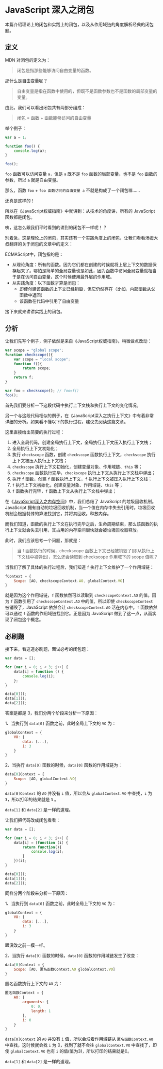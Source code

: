 # JavaScript 深入之闭包

本篇介绍理论上的闭包和实践上的闭包，以及从作用域链的角度解析经典的闭包题。

## 定义

MDN 对闭包的定义为：

> 闭包是指那些能够访问自由变量的函数。

那什么是自由变量呢？

> 自由变量是指在函数中使用的，但既不是函数参数也不是函数的局部变量的变量。

由此，我们可以看出闭包共有两部分组成：

> 闭包 = 函数 + 函数能够访问的自由变量

举个例子：

```javascript
var a = 1;

function foo() {
    console.log(a);
}

foo();
```

`foo` 函数可以访问变量 `a`，但是 `a` 既不是 `foo` 函数的局部变量，也不是 `foo` 函数的参数，所以 `a` 就是自由变量。

那么，函数 `foo` + `foo 函数访问的自由变量 a` 不就是构成了一个闭包嘛……

还真是这样的！

所以在《JavaScript权威指南》中就讲到：从技术的角度讲，所有的 JavaScript 函数都是闭包。

咦，这怎么跟我们平时看到的讲到的闭包不一样呢！？

别着急，这是理论上的闭包，其实还有一个实践角度上的闭包，让我们看看汤姆大叔翻译的关于闭包的文章中的定义：

ECMAScript中，闭包指的是：

* 从理论角度：所有的函数。因为它们都在创建的时候就将上层上下文的数据保存起来了。哪怕是简单的全局变量也是如此，因为函数中访问全局变量就相当于是在访问自由变量，这个时候使用最外层的作用域。
* 从实践角度：以下函数才算是闭包：
    * 即使创建该函数的上下文已经销毁，但它仍然存在（比如，内部函数从父函数中返回）
    * 该函数在代码中引用了自由变量

接下来就来讲讲实践上的闭包。

## 分析

让我们先写个例子，例子依然是来自《JavaScript权威指南》，稍微做点改动：

```javascript
var scope = "global scope";
function checkscope(){
    var scope = "local scope";
    function f(){
        return scope;
    }
    return f;
}

var foo = checkscope(); // foo=f()
foo();
```

首先我们要分析一下这段代码中执行上下文栈和执行上下文的变化情况。

另一个与这段代码相似的例子，在《JavaScript深入之执行上下文》中有着非常详细的分析。如果看不懂以下的执行过程，建议先阅读这篇文章。

这里直接给出简要的执行过程：

1. 进入全局代码，创建全局执行上下文，全局执行上下文压入执行上下文栈；
2. 全局执行上下文初始化；
3. 执行 `checkscope` 函数，创建 `checkscope` 函数执行上下文，`checkscope` 执行上下文被压入执行上下文栈；
4. `checkscope` 执行上下文初始化，创建变量对象、作用域链、`this` 等；
5. `checkscope` 函数执行完毕，`checkscope` 执行上下文从执行上下文栈中弹出；
6. 执行 `f` 函数，创建 `f` 函数执行上下文，`f` 执行上下文被压入执行上下文栈；
7. `f` 执行上下文初始化，创建变量对象、作用域链、`this` 等；
8. `f` 函数执行完毕，`f` 函数上下文从执行上下文栈中弹出；

在《[JavaScript深入之内存空间](http://note.youdao.com/noteshare?id=466a46f83e0e5627f078e070c71bf984)》中，我们总结了 JavaScript 的垃圾回收机制。JavaScript 拥有自动的垃圾回收机制，当一个值在内存中失去引用时，垃圾回收机制会根据特殊的算法找到它，并将其回收，释放内存。

而我们知道，函数的执行上下文在执行完毕之后，生命周期结束，那么该函数的执行上下文就会失去引用，其占用的内存空间很快就会被垃圾回收器释放。

此时，我们应该思考一个问题，那就是：

> 当 f 函数执行的时候，checkscope 函数上下文已经被销毁了(即从执行上下文栈中被弹出)，怎么还会读取到 checkscope 作用域下的 scope 值呢？

当我们了解了具体的执行过程后，我们知道 `f` 执行上下文维护了一个作用域链：

```javascript
fContext = {
    Scope: [AO, checkscopeContext.AO, globalContext.VO]
}
```

就是因为这个作用域链，`f` 函数依然可以读取到 `checkscopeContext.AO` 的值。因为 `f` 函数引用了 `checkscopeContext.AO` 中的值，所以即使 `checkscopeContext` 被销毁了，JavaScript 依然会让 `checkscopeContext.AO` 活在内存中，`f` 函数依然可以通过 `f` 函数的作用域链找到它。正是因为 JavaScript 做到了这一点，从而实现了闭包这个概念。

## 必刷题

接下来，看这道必刷题，面试必考的闭包题：

```javascript
var data = [];

for (var i = 0; i < 3; i++) {
    data[i] = function () {
        console.log(i);
    };
}

data[0]();
data[1]();
data[2]();
```

答案是都是 3，我们分两个阶段来分析一下原因：

1、当执行到 `data[0]` 函数之前，此时全局上下文的 `VO` 为：

```javascript
globalContext = {
    VO: {
        data: [...],
        i: 3
    }
}
```

2、当执行 `data[0]` 函数的时候，`data[0]` 函数的作用域链为：

```javascript
data[0]Context = {
    Scope: [AO, globalContext.VO]
}
```

`data[0]Context` 的 `AO` 并没有 `i` 值，所以会从 `globalContext.VO` 中查找，`i` 为 `3`，所以打印的结果就是 `3` 。

`data[1]` 和 `data[2]` 是一样的道理。

让我们把代码改成闭包看看：

```javascript
var data = [];

for (var i = 0; i < 3; i++) {
    data[i] = (function (i) {
        return function(){
            console.log(i);
        }
    })(i);
}

data[0]();
data[1]();
data[2]();
```

同样分两个阶段来分析一下原因：

1、当执行到 `data[0]` 函数之前，此时全局上下文的 `VO` 为：

```javascript
globalContext = {
    VO: {
        data: [...],
        i: 3
    }
}
```

跟没改之前一模一样。

2、当执行 `data[0]` 函数的时候，`data[0]` 函数的作用域链发生了改变：

```javascript
data[0]Context = {
    Scope: [AO, 匿名函数Context.AO globalContext.VO]
}
```

匿名函数执行上下文的 `AO` 为：

```javascript
匿名函数Context = {
    AO: {
        arguments: {
            0: 0,
            length: 1
        },
        i: 0
    }
}
```

`data[0]Context` 的 `AO` 并没有 `i` 值，所以会沿着作用域链从 `匿名函数Context.AO` 中查找，这时候就会找 `i` 为 0，找到了就不会往 `globalContext.VO` 中查找了，即使 `globalContext.VO` 也有 `i` 的值(值为3)，所以打印的结果就是0。

`data[1]` 和 `data[2]` 是一样的道理。